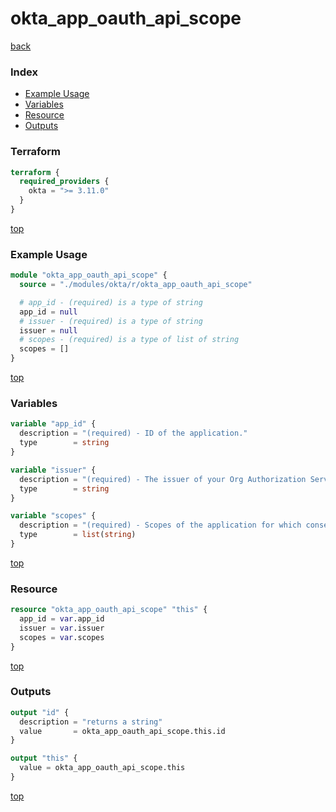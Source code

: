 # okta_app_oauth_api_scope

[back](../okta.md)

### Index

- [Example Usage](#example-usage)
- [Variables](#variables)
- [Resource](#resource)
- [Outputs](#outputs)

### Terraform

```terraform
terraform {
  required_providers {
    okta = ">= 3.11.0"
  }
}
```

[top](#index)

### Example Usage

```terraform
module "okta_app_oauth_api_scope" {
  source = "./modules/okta/r/okta_app_oauth_api_scope"

  # app_id - (required) is a type of string
  app_id = null
  # issuer - (required) is a type of string
  issuer = null
  # scopes - (required) is a type of list of string
  scopes = []
}
```

[top](#index)

### Variables

```terraform
variable "app_id" {
  description = "(required) - ID of the application."
  type        = string
}

variable "issuer" {
  description = "(required) - The issuer of your Org Authorization Server, your Org URL."
  type        = string
}

variable "scopes" {
  description = "(required) - Scopes of the application for which consent is granted."
  type        = list(string)
}
```

[top](#index)

### Resource

```terraform
resource "okta_app_oauth_api_scope" "this" {
  app_id = var.app_id
  issuer = var.issuer
  scopes = var.scopes
}
```

[top](#index)

### Outputs

```terraform
output "id" {
  description = "returns a string"
  value       = okta_app_oauth_api_scope.this.id
}

output "this" {
  value = okta_app_oauth_api_scope.this
}
```

[top](#index)